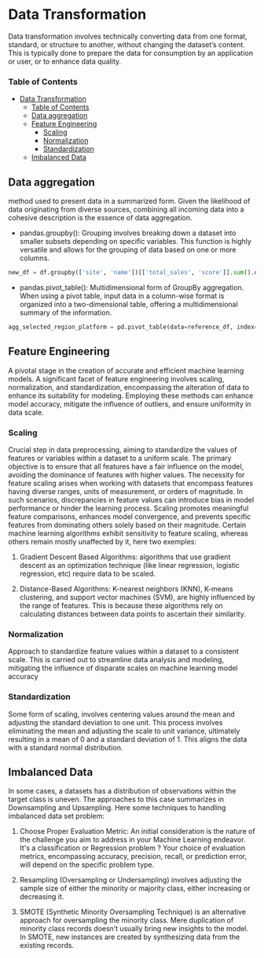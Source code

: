 # Data Transformation

Data transformation involves technically converting data from one format, standard, or structure to another, without changing the dataset’s content. This is typically done to prepare the data for consumption by an application or user, or to enhance data quality.

### Table of Contents
- [Data Transformation](#data-transformation)
    - [Table of Contents](#table-of-contents)
  - [Data aggregation](#data-aggregation)
  - [Feature Engineering](#feature-engineering)
    - [Scaling](#scaling)
    - [Normalization](#normalization)
    - [Standardization](#standardization)
  - [Imbalanced Data](#imbalanced-data)

## Data aggregation
method used to present data in a summarized form. Given the likelihood of data originating from diverse sources, combining all incoming data into a cohesive description is the essence of data aggregation. 

  - pandas.groupby(): Grouping involves breaking down a dataset into smaller subsets depending on specific variables. This function is highly versatile and allows for the grouping of data based on one or more columns. 
  ```python
  new_df = df.groupby(['site', 'name'])[['total_sales', 'score']].sum().query('site == "amazon" & score > 0')
  ```
  - pandas.pivot_table(): Multidimensional form of GroupBy aggregation. When using a pivot table, input data in a column-wise format is organized into a two-dimensional table, offering a multidimensional summary of the information. 
  ```python
  agg_selected_region_platform = pd.pivot_table(data=reference_df, index='platform', values = ['na_sales', 'eu_sales', 'jp_sales'], aggfunc = 'sum').sort_values(by='jp_sales')
  ```

## Feature Engineering

A pivotal stage in the creation of accurate and efficient machine learning models. A significant facet of feature engineering involves scaling, normalization, and standardization, encompassing the alteration of data to enhance its suitability for modeling. Employing these methods can enhance model accuracy, mitigate the influence of outliers, and ensure uniformity in data scale.

### Scaling

Crucial step in data preprocessing, aiming to standardize the values of features or variables within a dataset to a uniform scale. The primary objective is to ensure that all features have a fair influence on the model, avoiding the dominance of features with higher values. 
The necessity for feature scaling arises when working with datasets that encompass features having diverse ranges, units of measurement, or orders of magnitude. In such scenarios, discrepancies in feature values can introduce bias in model performance or hinder the learning process. Scaling promotes meaningful feature comparisons, enhances model convergence, and prevents specific features from dominating others solely based on their magnitude.
Certain machine learning algorithms exhibit sensitivity to feature scaling, whereas others remain mostly unaffected by it, here two exemples:

1. Gradient Descent Based Algorithms: algorithms that use gradient descent as an optimization technique (like linear regression, logistic regression, etc) require data to be scaled.

2. Distance-Based Algorithms: K-nearest neighbors (KNN), K-means clustering, and support vector machines (SVM), are highly influenced by the range of features. This is because these algorithms rely on calculating distances between data points to ascertain their similarity.

### Normalization

Approach to standardize feature values within a dataset to a consistent scale. This is carried out to streamline data analysis and modeling, mitigating the influence of disparate scales on machine learning model accuracy 

### Standardization

Some form of scaling, involves centering values around the mean and adjusting the standard deviation to one unit. This process involves eliminating the mean and adjusting the scale to unit variance, ultimately resulting in a mean of 0 and a standard deviation of 1. This aligns the data with a standard normal distribution.


## Imbalanced Data

In some cases, a datasets has a distribution of observations within the target class is uneven. The approaches to this case summarizes in Downsampling and Upsampling. Here some techniques to handling imbalanced data set problem:

1. Choose Proper Evaluation Metric: An initial consideration is the nature of the challenge you aim to address in your Machine Learning endeavor. It's a classification or Regression problem ? Your choice of evaluation metrics, encompassing accuracy, precision, recall, or prediction error, will depend on the specific problem type.
  
2. Resampling (Oversampling or Undersampling) involves adjusting the sample size of either the minority or majority class, either increasing or decreasing it.

3. SMOTE (Synthetic Minority Oversampling Technique) is an alternative approach for oversampling the minority class. Mere duplication of minority class records doesn’t usually bring new insights to the model. In SMOTE, new instances are created by synthesizing data from the existing records.

